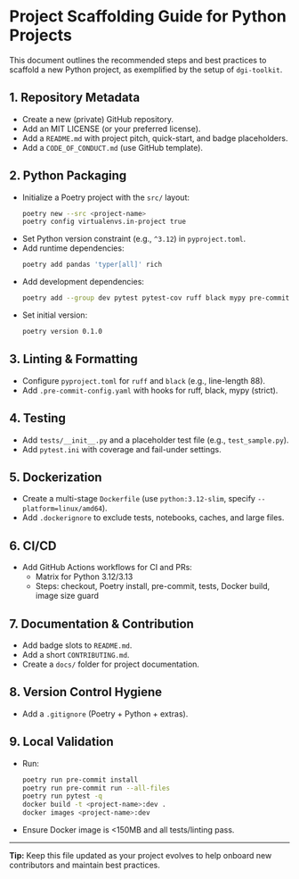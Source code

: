 # Project Scaffolding Guide for Python Projects

This document outlines the recommended steps and best practices to scaffold a new Python
project, as exemplified by the setup of `dgi-toolkit`.

## 1. Repository Metadata

- Create a new (private) GitHub repository.
- Add an MIT LICENSE (or your preferred license).
- Add a `README.md` with project pitch, quick-start, and badge placeholders.
- Add a `CODE_OF_CONDUCT.md` (use GitHub template).

## 2. Python Packaging

- Initialize a Poetry project with the `src/` layout:
  ```bash
  poetry new --src <project-name>
  poetry config virtualenvs.in-project true
  ```
- Set Python version constraint (e.g., `^3.12`) in `pyproject.toml`.
- Add runtime dependencies:
  ```bash
  poetry add pandas 'typer[all]' rich
  ```
- Add development dependencies:
  ```bash
  poetry add --group dev pytest pytest-cov ruff black mypy pre-commit langchain openai chromadb
  ```
- Set initial version:
  ```bash
  poetry version 0.1.0
  ```

## 3. Linting & Formatting

- Configure `pyproject.toml` for `ruff` and `black` (e.g., line-length 88).
- Add `.pre-commit-config.yaml` with hooks for ruff, black, mypy (strict).

## 4. Testing

- Add `tests/__init__.py` and a placeholder test file (e.g., `test_sample.py`).
- Add `pytest.ini` with coverage and fail-under settings.

## 5. Dockerization

- Create a multi-stage `Dockerfile` (use `python:3.12-slim`, specify
  `--platform=linux/amd64`).
- Add `.dockerignore` to exclude tests, notebooks, caches, and large files.

## 6. CI/CD

- Add GitHub Actions workflows for CI and PRs:
  - Matrix for Python 3.12/3.13
  - Steps: checkout, Poetry install, pre-commit, tests, Docker build, image size guard

## 7. Documentation & Contribution

- Add badge slots to `README.md`.
- Add a short `CONTRIBUTING.md`.
- Create a `docs/` folder for project documentation.

## 8. Version Control Hygiene

- Add a `.gitignore` (Poetry + Python + extras).

## 9. Local Validation

- Run:
  ```bash
  poetry run pre-commit install
  poetry run pre-commit run --all-files
  poetry run pytest -q
  docker build -t <project-name>:dev .
  docker images <project-name>:dev
  ```
- Ensure Docker image is <150MB and all tests/linting pass.

---

**Tip:** Keep this file updated as your project evolves to help onboard new contributors
and maintain best practices.
